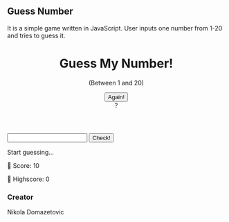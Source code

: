 ## Guess Number

It is a simple game written in JavaScript.
User inputs one number from 1-20 and tries to guess it. 
<!DOCTYPE html>
<html lang="en">

<head>
    <meta charset="UTF-8" />
    <meta name="viewport" content="width=device-width, initial-scale=1.0" />
    <meta http-equiv="X-UA-Compatible" content="ie=edge" />
    <link rel="stylesheet" href="style.css" />
    <title>Guess My Number!</title>
</head>

<body>
    <header>
        <h1>Guess My Number!</h1>
        <p class="between">(Between 1 and 20)</p>
        <button class="btn again">Again!</button>
        <div class="number">?</div>
    </header>
    <main>
        <section class="left">
            <input type="number" class="guess" />
            <button class="btn check">Check!</button>
        </section>
        <section class="right">
            <p class="message">Start guessing...</p>
            <p class="label-score">💯 Score: <span class="score">10</span></p>
            <p class="label-highscore">
                🥇 Highscore: <span class="highscore">0</span>
            </p>
        </section>
    </main>
    <script src="script.js"></script>
</body>

</html>


### Creator

Nikola Domazetovic
